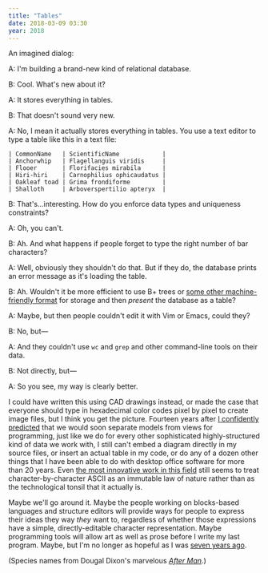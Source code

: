 ```yaml
---
title: "Tables"
date: 2018-03-09 03:30
year: 2018
---
```


An imagined dialog:

A: I'm building a brand-new kind of relational database.

B: Cool. What's new about it?

A: It stores everything in tables.

B: That doesn't sound very new.

A: No, I mean it actually stores everything in tables. You use a text editor to type a table like this in a text file:

```
| CommonName   | ScientificName            |
| Anchorwhip   | Flagellanguis viridis     |
| Flooer       | Florifacies mirabila      |
| Hiri-hiri    | Carnophilius ophicaudatus |
| Oakleaf toad | Grima frondiforme         |
| Shalloth     | Arboverspertilio apteryx  |
```

B: That's…interesting. How do you enforce data types and uniqueness constraints?

A: Oh, you can't.

B: Ah. And what happens if people forget to type the right number of bar characters?

A: Well, obviously they shouldn't do that. But if they do, the database prints an error message as it's loading the table.

B: Ah. Wouldn't it be more efficient to use B+ trees or [some other machine-friendly format](https://en.wikipedia.org/wiki/Database_storage_structures) for storage and then *present* the database as a table?

A: Maybe, but then people couldn't edit it with Vim or Emacs, could they?

B: No, but—

A: And they couldn't use `wc` and `grep` and other command-line tools on their data.

B: Not directly, but—

A: So you see, my way is clearly better.

I could have written this using CAD drawings instead,
or made the case that everyone should type in hexadecimal color codes pixel by pixel to create image files,
but I think you get the picture.
Fourteen years after [I confidently predicted](https://queue.acm.org/detail.cfm?id=1039534)
that we would soon separate models from views for programming,
just like we do for every other sophisticated highly-structured kind of data we work with,
I still can't embed a diagram directly in my source files,
or insert an actual table in my code,
or do any of a dozen other things that I have been able to do with desktop office software for more than 20 years.
Even [the most innovative work in this field](https://cacm.acm.org/magazines/2018/3/225475-a-programmable-programming-language/fulltext)
still seems to treat character-by-character ASCII as an immutable law of nature
rather than as the technological tonsil that it actually is.

Maybe we'll go around it.
Maybe the people working on blocks-based languages and structure editors will provide ways for people to express their ideas they way *they* want to,
regardless of whether those expressions have a simple, directly-editable character representation.
Maybe programming tools will allow art as well as prose before I write my last program.
Maybe,
but I'm no longer as hopeful as I was [seven years ago]({{site.github.url}}/2011/09/16/extensible-programming-a-new-hope.html).

(Species names from Dougal Dixon's marvelous *[After Man](https://www.amazon.com/After-Man-Zoology-Published-Hardcover/dp/B00HQ0Y31O/)*.)
